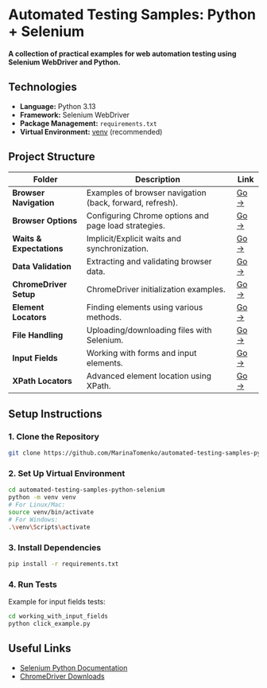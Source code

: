 # Automated Testing Samples: Python + Selenium  
**A collection of practical examples for web automation testing using Selenium WebDriver and Python.**  

## Technologies  
- **Language:** Python 3.13  
- **Framework:** Selenium WebDriver  
- **Package Management:** `requirements.txt`  
- **Virtual Environment:** [venv](https://packaging.python.org/en/latest/guides/installing-using-pip-and-virtual-environments/)  (recommended)

## Project Structure  

| Folder | Description | Link |  
|--------|-------------|------|  
| **Browser Navigation** | Examples of browser navigation (back, forward, refresh). | [Go →](./browser_navigation_control) |  
| **Browser Options** | Configuring Chrome options and page load strategies. | [Go →](./browser_options_and_page_loading_strategy) |  
| **Waits & Expectations** | Implicit/Explicit waits and synchronization. | [Go →](./explicit_and_implicit_expectations) |  
| **Data Validation** | Extracting and validating browser data. | [Go →](./getting_data_from_the_browser_and_validating_it) |  
| **ChromeDriver Setup** | ChromeDriver initialization examples. | [Go →](./initializing_Chrome_driver) |  
| **Element Locators** | Finding elements using various methods. | [Go →](./search_web_elements) |  
| **File Handling** | Uploading/downloading files with Selenium. | [Go →](./uploading_and_downloading_files) |  
| **Input Fields** | Working with forms and input elements. | [Go →](./working_with_input_fields) |  
| **XPath Locators** | Advanced element location using XPath. | [Go →](./Xpath_locators) |  

## Setup Instructions  

### 1. Clone the Repository  
```bash
git clone https://github.com/MarinaTomenko/automated-testing-samples-python-selenium.git
```
### 2. Set Up Virtual Environment
```bash
cd automated-testing-samples-python-selenium
python -m venv venv
# For Linux/Mac:
source venv/bin/activate
# For Windows:
.\venv\Scripts\activate
```
### 3. Install Dependencies
```bash
pip install -r requirements.txt
```
### 4. Run Tests
Example for input fields tests:
```bash
cd working_with_input_fields
python click_example.py
```
## Useful Links  
- [Selenium Python Documentation](https://selenium-python.readthedocs.io/)  
- [ChromeDriver Downloads](https://chromedriver.chromium.org/downloads)  
 